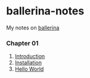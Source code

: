 # ballerina-notes
My notes on [ballerina](https://ballerina.io)

### Chapter 01
1. [Introduction](ch01/introduction.md)
2. [Installation](ch01/installation.md)
3. [Hello World](ch01/Hello_world.md)
